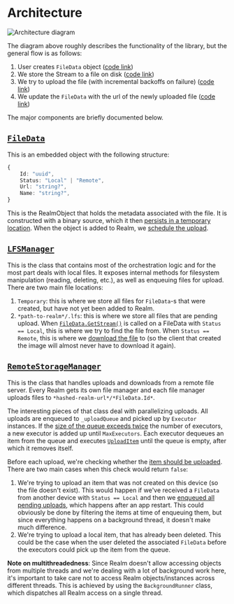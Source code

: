 # Architecture

![Architecture diagram](https://github.com/realm/realm-dotnet-lfs/assets/2315687/fb0ade9d-a0f0-4f73-952e-ad7917e16a9d)

The diagram above roughly describes the functionality of the library, but the general flow is as follows:

1. User creates `FileData` object ([code link](https://github.com/realm/realm-dotnet-lfs/blob/main/Realm.LFS/FileData.cs#L57))
2. We store the Stream to a file on disk ([code link](https://github.com/realm/realm-dotnet-lfs/blob/main/Realm.LFS/FileData.cs#L59))
3. We try to upload the file (with incremental backoffs on failure) ([code link](https://github.com/realm/realm-dotnet-lfs/blob/main/Realm.LFS/FileData.cs#L70))
4. We update the `FileData` with the url of the newly uploaded file ([code link](https://github.com/realm/realm-dotnet-lfs/blob/main/Realm.LFS/Managers/RemoteStorageManager.cs#L143-L156))

The major components are briefly documented below.

## [`FileData`](https://github.com/realm/realm-dotnet-lfs/blob/main/Realm.LFS/FileData.cs)

This is an embedded object with the following structure:

```ts
{
    Id: "uuid",
    Status: "Local" | "Remote",
    Url: "string?",
    Name: "string?",
}
```

This is the RealmObject that holds the metadata associated with the file. It is constructed with a binary source, which it then [persists in a temporary location](https://github.com/realm/realm-dotnet-lfs/blob/main/Realm.LFS/FileData.cs#L59). When the object is added to Realm, we [schedule the upload](https://github.com/realm/realm-dotnet-lfs/blob/main/Realm.LFS/FileData.cs#L70).

## [`LFSManager`](https://github.com/realm/realm-dotnet-lfs/blob/main/Realm.LFS/Managers/LFSManager.cs)

This is the class that contains most of the orchestration logic and for the most part deals with local files. It exposes internal methods for filesystem manipulation (reading, deleting, etc.), as well as enqueuing files for upload. There are two main file locations:

1. `Temporary`: this is where we store all files for `FileData`-s that were created, but have not yet been added to Realm.
3. `*path-to-realm*/.lfs`: this is where we store all files that are pending upload. When [`FileData.GetStream()`](https://github.com/realm/realm-dotnet-lfs/blob/main/Realm.LFS/FileData.cs#L22) is called on a FileData with `Status == Local`, this is where we try to find the file from. When `Status == Remote`, this is where we [download the file](https://github.com/realm/realm-dotnet-lfs/blob/main/Realm.LFS/Managers/LFSManager.cs#L50-L54) to (so the client that created the image will almost never have to download it again).

## [`RemoteStorageManager`](https://github.com/realm/realm-dotnet-lfs/blob/main/Realm.LFS/Managers/RemoteStorageManager.cs)

This is the class that handles uploads and downloads from a remote file server. Every Realm gets its own file manager and each file manager uploads files to `*hashed-realm-url*/*FileData.Id*`.

The interesting pieces of that class deal with parallelizing uploads. All uploads are enqueued to `_uploadQueue` and picked up by `Executor` instances. If the [size of the queue exceeds twice](https://github.com/realm/realm-dotnet-lfs/blob/main/Realm.LFS/Helpers/ExecutorList.cs#L25-L42) the number of executors, a new executor is added up until `MaxExecutors`. Each executor dequeues an item from the queue and executes [`UploadItem`](https://github.com/realm/realm-dotnet-lfs/blob/main/Realm.LFS/Managers/RemoteStorageManager.cs#L140) until the queue is empty, after which it removes itself.

Before each upload, we're checking whether the [item should be uploaded](https://github.com/realm/realm-dotnet-lfs/blob/main/Realm.LFS/Managers/RemoteStorageManager.cs#L132-L135). There are two main cases when this check would return `false`:
1. We're trying to upload an item that was not created on this device (so the file doesn't exist). This would happen if we've received a `FileData` from another device with `Status == Local` and then we [enqueued all pending uploads](https://github.com/realm/realm-dotnet-lfs/blob/main/Realm.LFS/Managers/RemoteStorageManager.cs#L97), which happens after an app restart. This could obviously be done by filtering the items at time of enqueuing them, but since everything happens on a background thread, it doesn't make much difference.
2. We're trying to upload a local item, that has already been deleted. This could be the case when the user deleted the associated `FileData` before the executors could pick up the item from the queue.

**Note on multithreadedness**: Since Realm doesn't allow accessing objects from multiple threads and we're dealing with a lot of background work here, it's important to take care not to access Realm objects/instances across different threads. This is achieved by using the `BackgroundRunner` class, which dispatches all Realm access on a single thread.

